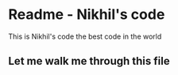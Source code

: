 # Readme - Nikhil's code 

This is Nikhil's code the best code in the world

## Let me walk me through this file